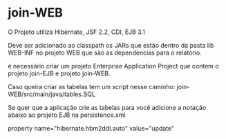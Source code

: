 # join-WEB
O Projeto utiliza Hibernate, JSF 2.2, CDI, EJB 3.1


Deve ser adicionado ao classpath os JARs que estão dentro da pasta lib WEB-INF no projeto WEB que são as dependencias para o relatório.


é necessário criar um projeto Enterprise Application Project que contem o projeto join-EJB e projeto join-WEB.


Caso queira criar as tabelas tem um script nesse caminho: join-WEB/src/main/java/tables.SQL

Se quer que a aplicação crie as tabelas para você adicione a notação abaixo ao projeto EJB na persistence.xml

property name="hibernate.hbm2ddl.auto" value="update"
